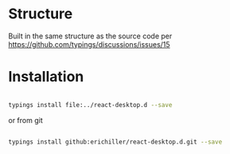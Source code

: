 

# Structure

Built in the same structure as the source code per <https://github.com/typings/discussions/issues/15>






# Installation


```bash

typings install file:../react-desktop.d --save

```


or from git

```bash

typings install github:erichiller/react-desktop.d.git --save

```